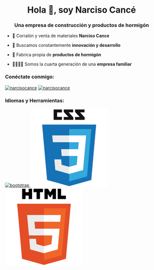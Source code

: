 <h1 align="center">Hola 👋, soy Narciso Cancé</h1>
<h3 align="center">Una empresa de construcción y productos de hormigón</h3>

- 🔭 Corralón y venta de materiales **Narciso Cance**

- 🌱 Buscamos constantemente **innovación y desarrollo**

- 🚧 Fabrica propia de **productos de hormigón**

- 👨‍👩‍👧‍👦 Somos la cuarta generación de una **empresa familiar**

<h3 align="left">Conéctate conmigo:</h3>
<p align="left">
<a href="https://fb.com/narcisocance" target="blank"><img align="center" src= "https://raw.githubusercontent.com/rahuldkjain/github-profile-readme-generator/master/src/images/icons/Social/facebook.svg" alt="narcisocance" altura="30" ancho="40" /></a>
<a href="https://instagram.com/narcisocance" target="blank"><img align="center" src="https://raw.githubusercontent.com/rahuldkjain/github-profile-readme-generator /master/src/images/icons/Social/instagram.svg" alt="narcisocance" height="30" width="40" /></a> </p>


<h3 align="left">Idiomas y Herramientas:</h3>
<p align="left"> <a href="https://getbootstrap.com" target="_blank" rel="noreferrer"> <img src="https://raw.githubusercontent.com/devicons/devicon /master/icons/bootstrap/bootstrap-plain-wordmark.svg" alt="bootstrap" width="40" height="40"/> </a> <a href="https://www.w3schools.com /css/" target="_blank" rel="noreferrer"> <img src="https://raw.githubusercontent.com/devicons/devicon/master/icons/css3/css3-original-wordmark.svg" alt= "css3" ancho="40" alto="40"/> </a> <a href="https://www.w3.org/html/" target="_blank" rel="noreferrer"> <img src="https://raw.githubusercontent.com/devicons/devicon/master/icons/html5/html5-original-wordmark.svg" alt ="html5" ancho="40" alto="40"/> </a> </p>